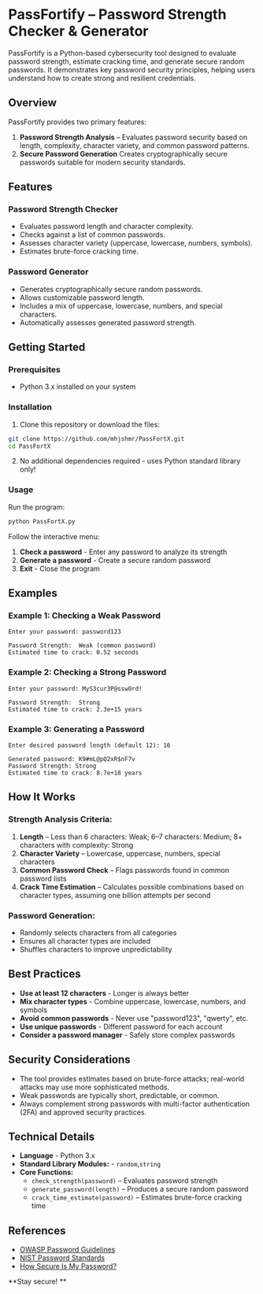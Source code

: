 # PassFortify – Password Strength Checker & Generator

PassFortify is a Python-based cybersecurity tool designed to evaluate password strength, estimate cracking time, and generate secure random passwords.
It demonstrates key password security principles, helping users understand how to create strong and resilient credentials.

## Overview

PassFortify provides two primary features:
1. **Password Strength Analysis** – Evaluates password security based on length, complexity, character variety, and common password patterns.
2. **Secure Password Generation** Creates cryptographically secure passwords suitable for modern security standards.

## Features

### Password Strength Checker
- Evaluates password length and character complexity.
- Checks against a list of common passwords.
- Assesses character variety (uppercase, lowercase, numbers, symbols).
- Estimates brute-force cracking time.

### Password Generator
- Generates cryptographically secure random passwords.
- Allows customizable password length.
- Includes a mix of uppercase, lowercase, numbers, and special characters.
- Automatically assesses generated password strength.

## Getting Started

### Prerequisites
- Python 3.x installed on your system

### Installation

1. Clone this repository or download the files:
```bash
git clone https://github.com/mhjshmr/PassFortX.git
cd PassFortX
```

2. No additional dependencies required - uses Python standard library only!

### Usage

Run the program:
```bash
python PassFortX.py
```

Follow the interactive menu:
1. **Check a password** - Enter any password to analyze its strength
2. **Generate a password** - Create a secure random password
3. **Exit** - Close the program

## Examples

### Example 1: Checking a Weak Password
```
Enter your password: password123

Password Strength:  Weak (common password)
Estimated time to crack: 0.52 seconds
```

### Example 2: Checking a Strong Password
```
Enter your password: MyS3cur3P@ssw0rd!

Password Strength:  Strong
Estimated time to crack: 2.3e+15 years
```

### Example 3: Generating a Password
```
Enter desired password length (default 12): 16

Generated password: K9#mL@pQ2xR$nF7v
Password Strength: Strong
Estimated time to crack: 8.7e+18 years
```

## How It Works

### Strength Analysis Criteria:
1. **Length** – Less than 6 characters: Weak; 6–7 characters: Medium; 8+ characters with complexity: Strong
2. **Character Variety** – Lowercase, uppercase, numbers, special characters
3. **Common Password Check** – Flags passwords found in common password lists
4. **Crack Time Estimation** – Calculates possible combinations based on character types, assuming one billion attempts per second

### Password Generation:
- Randomly selects characters from all categories
- Ensures all character types are included
- Shuffles characters to improve unpredictability
  
## Best Practices

- **Use at least 12 characters** - Longer is always better  
- **Mix character types** - Combine uppercase, lowercase, numbers, and symbols  
- **Avoid common passwords** - Never use "password123", "qwerty", etc.  
- **Use unique passwords** - Different password for each account  
- **Consider a password manager** - Safely store complex passwords  

## Security Considerations

- The tool provides estimates based on brute-force attacks; real-world attacks may use more sophisticated methods.
- Weak passwords are typically short, predictable, or common.
- Always complement strong passwords with multi-factor authentication (2FA) and approved security practices.

## Technical Details

- **Language** - Python 3.x
- **Standard Library Modules:** - `random`,`string`
- **Core Functions:** 
   - `check_strength(password)` – Evaluates password strength
   - `generate_password(length)` – Produces a secure random password
   - `crack_time_estimate(password)` – Estimates brute-force cracking time


## References

- [OWASP Password Guidelines](https://cheatsheetseries.owasp.org/cheatsheets/Authentication_Cheat_Sheet.html)
- [NIST Password Standards](https://pages.nist.gov/800-63-3/sp800-63b.html)
- [How Secure Is My Password?](https://www.security.org/how-secure-is-my-password/)

**Stay secure! **
